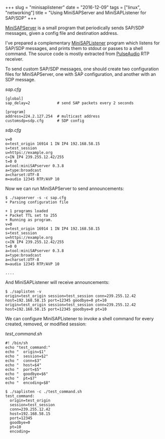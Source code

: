 +++
slug = "minisaplistener"
date = "2016-12-09"
tags = ["linux", "networking"]
title = "Using MiniSAPServer and MiniSAPListener for SAP/SDP"
+++

[MiniSAPServer](https://wiki.videolan.org/MiniSAPServer/) is a small program that periodically sends SAP/SDP messages, given a config file and destination address.

I've prepared a complementary [MiniSAPListener](https://github.com/gavv/MiniSAPListener) program which listens for SAP/SDP messages, and prints them to stdout or passes to a shell command. The source code is mostly extracted from [PulseAudio](https://www.freedesktop.org/wiki/Software/PulseAudio/) RTP receiver.

To send custom SAP/SDP messages, one should create two configuration files for MiniSAPServer, one with SAP configuration, and another with an SDP message.

*sap.cfg*

```
[global]
sap_delay=2            # send SAP packets every 2 seconds

[program]
address=224.2.127.254  # multicast address
customsdp=sdp.cfg      # SDP config
```

*sdp.cfg*

```
v=0
o=test_origin 16914 1 IN IP4 192.168.58.15
s=test_session
u=https://example.org
c=IN IP4 239.255.12.42/255
t=0 0
a=tool:miniSAPserver 0.3.8
a=type:broadcast
a=charset:UTF-8
m=audio 12345 RTP/AVP 10
```

Now we can run MiniSAPServer to send announcements:

```
$ ./sapserver -s -c sap.cfg
+ Parsing configuration file

+ 1 programs loaded
+ Packet TTL set to 255
+ Running as program.
v=0
o=test_origin 16914 1 IN IP4 192.168.58.15
s=test_session
u=https://example.org
c=IN IP4 239.255.12.42/255
t=0 0
a=tool:miniSAPserver 0.3.8
a=type:broadcast
a=charset:UTF-8
m=audio 12345 RTP/AVP 10

....
```

And MiniSAPListener will receive announcements:

```
$ ./saplisten -v
origin=test_origin session=test_session conn=239.255.12.42 host=192.168.58.15 port=12345 goodbye=0 pt=10
origin=test_origin session=test_session conn=239.255.12.42 host=192.168.58.15 port=12345 goodbye=0 pt=10
```

We can configure MiniSAPListener to invoke a shell command for every created, removed, or modified session:

*test_command.sh*

```
#! /bin/sh
echo "test_command:"
echo "  origin=$1"
echo "  session=$2"
echo "  conn=$3"
echo "  host=$4"
echo "  port=$5"
echo "  goodbye=$6"
echo "  pt=$7"
echo "  encoding=$8"
```

```
$ ./saplisten -c ./test_command.sh 
test_command:
  origin=test_origin
  session=test_session
  conn=239.255.12.42
  host=192.168.58.15
  port=12345
  goodbye=0
  pt=10
  encoding=
```
